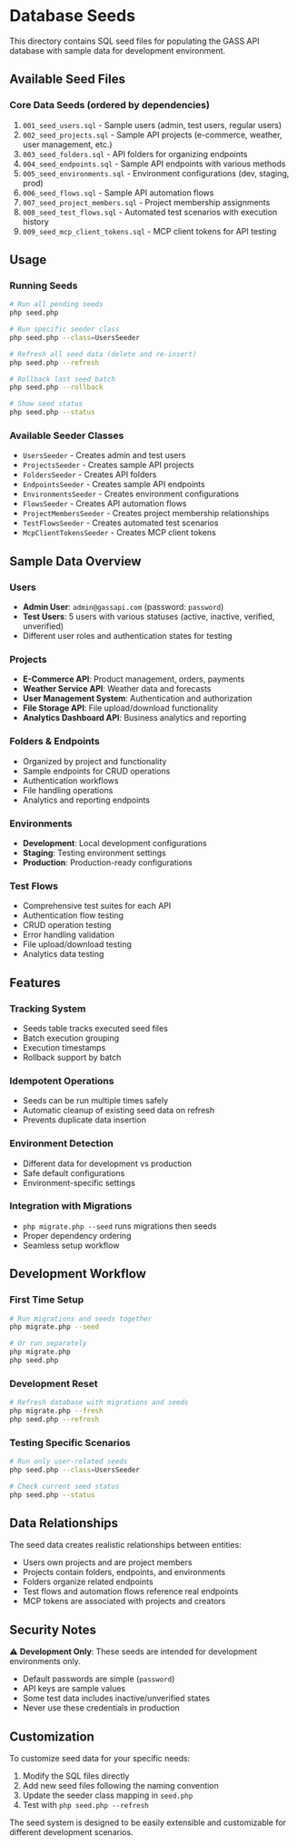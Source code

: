 # Database Seeds

This directory contains SQL seed files for populating the GASS API database with sample data for development environment.

## Available Seed Files

### Core Data Seeds (ordered by dependencies)
1. `001_seed_users.sql` - Sample users (admin, test users, regular users)
2. `002_seed_projects.sql` - Sample API projects (e-commerce, weather, user management, etc.)
3. `003_seed_folders.sql` - API folders for organizing endpoints
4. `004_seed_endpoints.sql` - Sample API endpoints with various methods
5. `005_seed_environments.sql` - Environment configurations (dev, staging, prod)
6. `006_seed_flows.sql` - Sample API automation flows
7. `007_seed_project_members.sql` - Project membership assignments
8. `008_seed_test_flows.sql` - Automated test scenarios with execution history
9. `009_seed_mcp_client_tokens.sql` - MCP client tokens for API testing

## Usage

### Running Seeds

```bash
# Run all pending seeds
php seed.php

# Run specific seeder class
php seed.php --class=UsersSeeder

# Refresh all seed data (delete and re-insert)
php seed.php --refresh

# Rollback last seed batch
php seed.php --rollback

# Show seed status
php seed.php --status
```

### Available Seeder Classes

- `UsersSeeder` - Creates admin and test users
- `ProjectsSeeder` - Creates sample API projects
- `FoldersSeeder` - Creates API folders
- `EndpointsSeeder` - Creates sample API endpoints
- `EnvironmentsSeeder` - Creates environment configurations
- `FlowsSeeder` - Creates API automation flows
- `ProjectMembersSeeder` - Creates project membership relationships
- `TestFlowsSeeder` - Creates automated test scenarios
- `McpClientTokensSeeder` - Creates MCP client tokens

## Sample Data Overview

### Users
- **Admin User**: `admin@gassapi.com` (password: `password`)
- **Test Users**: 5 users with various statuses (active, inactive, verified, unverified)
- Different user roles and authentication states for testing

### Projects
- **E-Commerce API**: Product management, orders, payments
- **Weather Service API**: Weather data and forecasts
- **User Management System**: Authentication and authorization
- **File Storage API**: File upload/download functionality
- **Analytics Dashboard API**: Business analytics and reporting

### Folders & Endpoints
- Organized by project and functionality
- Sample endpoints for CRUD operations
- Authentication workflows
- File handling operations
- Analytics and reporting endpoints

### Environments
- **Development**: Local development configurations
- **Staging**: Testing environment settings
- **Production**: Production-ready configurations

### Test Flows
- Comprehensive test suites for each API
- Authentication flow testing
- CRUD operation testing
- Error handling validation
- File upload/download testing
- Analytics data testing

## Features

### Tracking System
- Seeds table tracks executed seed files
- Batch execution grouping
- Execution timestamps
- Rollback support by batch

### Idempotent Operations
- Seeds can be run multiple times safely
- Automatic cleanup of existing seed data on refresh
- Prevents duplicate data insertion

### Environment Detection
- Different data for development vs production
- Safe default configurations
- Environment-specific settings

### Integration with Migrations
- `php migrate.php --seed` runs migrations then seeds
- Proper dependency ordering
- Seamless setup workflow

## Development Workflow

### First Time Setup
```bash
# Run migrations and seeds together
php migrate.php --seed

# Or run separately
php migrate.php
php seed.php
```

### Development Reset
```bash
# Refresh database with migrations and seeds
php migrate.php --fresh
php seed.php --refresh
```

### Testing Specific Scenarios
```bash
# Run only user-related seeds
php seed.php --class=UsersSeeder

# Check current seed status
php seed.php --status
```

## Data Relationships

The seed data creates realistic relationships between entities:
- Users own projects and are project members
- Projects contain folders, endpoints, and environments
- Folders organize related endpoints
- Test flows and automation flows reference real endpoints
- MCP tokens are associated with projects and creators

## Security Notes

⚠️ **Development Only**: These seeds are intended for development environments only.
- Default passwords are simple (`password`)
- API keys are sample values
- Some test data includes inactive/unverified states
- Never use these credentials in production

## Customization

To customize seed data for your specific needs:
1. Modify the SQL files directly
2. Add new seed files following the naming convention
3. Update the seeder class mapping in `seed.php`
4. Test with `php seed.php --refresh`

The seed system is designed to be easily extensible and customizable for different development scenarios.